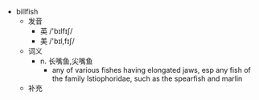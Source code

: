 - billfish
  - 发音
    - 英 /'bɪlfɪʃ/
    - 美 /'bɪl,fɪʃ/
  - 词义
    - n. 长嘴鱼,尖嘴鱼
      - any of various fishes having elongated jaws, esp any fish of the family Istiophoridae, such as the spearfish and marlin 
  - 补充